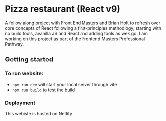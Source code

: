# Pizza restaurant (React v9)

A follow along project with Front End Masters and Brian Holt to refresh over core concepts of React following a first-principles methodlogy, starting with no build tools, avanilla JS and React and adding tools as wek go. I am working on this project as part of the Frontend Masters Professional Pathway.

## Getting started

### To run website:

- `npm run dev` will start your local server through vite
- `npm run build` to test the build

### Deployment

This webiste is hosted on Netlify
